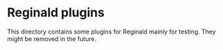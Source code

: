 # Reginald plugins

This directory contains some plugins for Reginald mainly for testing. They might be removed in the future.
